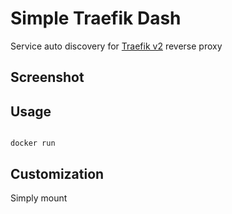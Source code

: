 # Simple Traefik Dash

Service auto discovery for [Traefik v2](https://traefik.io/) reverse proxy

## Screenshot

## Usage

```yml

```

`docker run`

## Customization

Simply mount
